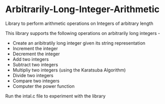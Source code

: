 # Arbitrarily-Long-Integer-Arithmetic
Library to perform arithmetic operations on Integers of arbitrary length

This library supports the following operations on arbitrarily long integers -
* Create an aribitratily long integer given its string representation 
* Increment the integer
* Decrement the integer
* Add two integers
* Subtract two integers
* Multipliy two integers (using the Karatsuba Algorithm)
* Divide two integers
* Compare two integers
* Computer the power function

Run the intal.c file to experiment with the library

